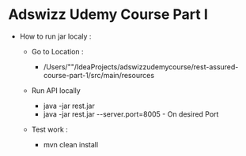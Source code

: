 # Adswizz Udemy Course Part I


* How to run jar localy : 

  * Go to Location : 
    - /Users/""/IdeaProjects/adswizzudemycourse/rest-assured-course-part-1/src/main/resources
  
  * Run API locally
    
    - java -jar rest.jar 
    - java -jar rest.jar --server.port=8005 - On desired Port 
    
    
   * Test work : 
   
     - mvn clean install 
     
     
    
       
